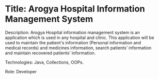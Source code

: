 # Title: Arogya Hospital Information Management System

Description:
Arogya Hospital information management system is an application which is used in any hospital and clinic. This application will be used to maintain the patient's information (Personal information and medical records) and medicines information, search patients’ information and maintain recovered patients’ information.

Technologies: Java, Collections, OOPs.

Role: Developer
